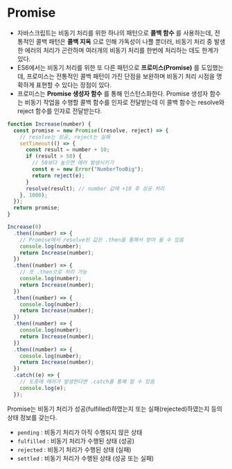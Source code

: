 # Promise
+ 자바스크립트는 비동기 처리를 위한 하나의 패턴으로 __콜백 함수__ 를 사용하는데, 전통적인 콜백 패턴은 __콜백 지옥__ 으로 인해 가독성이 나쁠 뿐더러, 비동기 처리 중 발생한 에러의 처리가 곤란하며 여러개의 비동기 처리를 한번에 처리하는 데도 한계가 있다.
+ ES6에서는 비동기 처리를 위한 또 다른 패턴으로 __프로미스(Promise)__ 를 도입했는데, 프로미스는 전통적인 콜백 패턴이 가진 단점을 보완하며 비동기 처리 시점을 명확하게 표현할 수 있다는 장점이 있다.
+ 프로미스는 __Promise 생성자 함수__ 를 통해 인스턴스화한다. Promise 생성자 함수는 비동기 작업을 수행할 콜백 함수를 인자로 전달받는데 이 콜백 함수는 resolve와 reject 함수를 인자로 전달받는다.
```js
function Increase(number) {
  const promise = new Promise((resolve, reject) => {
    // resolve는 성공, reject는 실패
    setTimeout(() => {
      const result = number + 10;
      if (result > 50) {
        // 50보다 높으면 에러 발생시키기
        const e = new Error("NumberTooBig");
        return reject(e);
      }
      resolve(result); // number 값에 +10 후 성공 처리
    }, 1000);
  });
  return promise;
}

Increase(0)
  .then((number) => {
    // Promise에서 resolve된 값은 .then을 통해서 받아 올 수 있음
    console.log(number);
    return Increase(number);
  })
  .then((number) => {
    // 또 .then으로 처리 가능
    console.log(number);
    return Increase(number);
  })
  .then((number) => {
    console.log(number);
    return Increase(number);
  })
  .then((number) => {
    console.log(number);
    return Increase(number);
  })
  .then((number) => {
    console.log(number);
    return Increase(number);
  })
  .catch((e) => {
    // 도중에 에러가 발생한다면 .catch를 통해 알 수 있음
    console.log(e);
  });

```

Promise는 비동기 처리가 성공(fulfilled)하였는지 또는 실패(rejected)하였는지 등의 상태 정보를 갖는다.  
+ ``pending`` : 비동기 처리가 아직 수행되지 않은 상태
+ ``fulfilled`` : 비동기 처리가 수행된 상태 (성공)
+ ``rejected`` : 비동기 처리가 수행된 상태 (실패)
+ ``settled`` : 비동기 처리가 수행된 상태 (성공 또는 실패)
